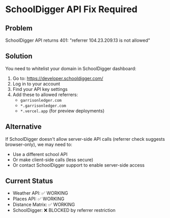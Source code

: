 # SchoolDigger API Fix Required

## Problem
SchoolDigger API returns 401: "referrer 104.23.209.13 is not allowed"

## Solution
You need to whitelist your domain in SchoolDigger dashboard:

1. Go to: https://developer.schooldigger.com/
2. Log in to your account
3. Find your API key settings
4. Add these to allowed referrers:
   - `garrisonledger.com`
   - `*.garrisonledger.com`
   - `*.vercel.app` (for preview deployments)

## Alternative
If SchoolDigger doesn't allow server-side API calls (referrer check suggests browser-only), we may need to:
- Use a different school API
- Or make client-side calls (less secure)
- Or contact SchoolDigger support to enable server-side access

## Current Status
- Weather API: ✅ WORKING
- Places API: ✅ WORKING  
- Distance Matrix: ✅ WORKING
- SchoolDigger: ❌ BLOCKED by referrer restriction

